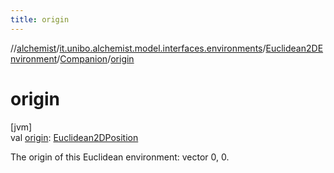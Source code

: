 ```yaml
---
title: origin
---
```

//[alchemist](../../../../index.html)/[it.unibo.alchemist.model.interfaces.environments](../../index.html)/[Euclidean2DEnvironment](../index.html)/[Companion](index.html)/[origin](origin.html)



# origin



[jvm]\
val [origin](origin.html): [Euclidean2DPosition](../../../it.unibo.alchemist.model.implementations.positions/-euclidean2-d-position/index.html)



The origin of this Euclidean environment: vector 0, 0.




